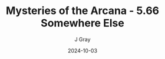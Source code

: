 ---
title: 'Mysteries of the Arcana - 5.66 Somewhere Else'
alt: 'Mysteries of the Arcana'
date: '2024-10-03'
author: 'J Gray'
artist: 'Keira'
---
